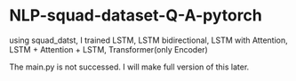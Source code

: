 # NLP-squad-dataset-Q-A-pytorch

using squad_datst, I trained LSTM, LSTM bidirectional, LSTM with Attention, LSTM + Attention + LSTM, Transformer(only Encoder)


The main.py is not successed. I will make full version of this later.
